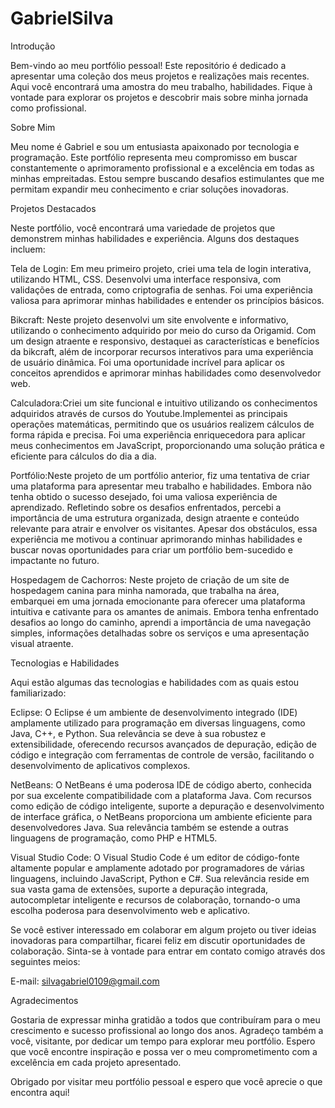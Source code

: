 # GabrielSilva
Introdução

Bem-vindo ao meu portfólio pessoal! Este repositório é dedicado a apresentar uma coleção dos meus projetos e realizações mais recentes. Aqui você encontrará uma amostra do meu trabalho, habilidades. Fique à vontade para explorar os projetos e descobrir mais sobre minha jornada como profissional.

Sobre Mim

Meu nome é Gabriel e sou um entusiasta apaixonado por tecnologia e programação. Este portfólio representa meu compromisso em buscar constantemente o aprimoramento profissional e a excelência em todas as minhas empreitadas. Estou sempre buscando desafios estimulantes que me permitam expandir meu conhecimento e criar soluções inovadoras.

Projetos Destacados

Neste portfólio, você encontrará uma variedade de projetos que demonstrem minhas habilidades e experiência. Alguns dos destaques incluem:

Tela de Login: Em meu primeiro projeto, criei uma tela de login interativa, utilizando HTML, CSS. Desenvolvi uma interface responsiva, com validações de entrada, como criptografia de senhas. Foi uma experiência valiosa para aprimorar minhas habilidades e entender os princípios básicos.

Bikcraft: Neste projeto  desenvolvi um site envolvente e informativo, utilizando o conhecimento adquirido por meio do curso da Origamid. Com um design atraente e responsivo, destaquei as características e benefícios da bikcraft, além de incorporar recursos interativos para uma experiência de usuário dinâmica. Foi uma oportunidade incrível para aplicar os conceitos aprendidos e aprimorar minhas habilidades como desenvolvedor web.

Calculadora:Criei um site funcional e intuitivo utilizando os conhecimentos adquiridos através de cursos do Youtube.Implementei as principais operações matemáticas, permitindo que os usuários realizem cálculos de forma rápida e precisa. Foi uma experiência enriquecedora para aplicar meus conhecimentos em JavaScript, proporcionando uma solução prática e eficiente para cálculos do dia a dia.

Portfólio:Neste projeto de um portfólio anterior, fiz uma tentativa de criar uma plataforma para apresentar meu trabalho e habilidades. Embora não tenha obtido o sucesso desejado, foi uma valiosa experiência de aprendizado. Refletindo sobre os desafios enfrentados, percebi a importância de uma estrutura organizada, design atraente e conteúdo relevante para atrair e envolver os visitantes. Apesar dos obstáculos, essa experiência me motivou a continuar aprimorando minhas habilidades e buscar novas oportunidades para criar um portfólio bem-sucedido e impactante no futuro.

Hospedagem de Cachorros: Neste projeto de criação de um site de hospedagem canina para minha namorada, que trabalha na área, embarquei em uma jornada emocionante para oferecer uma plataforma intuitiva e cativante para os amantes de animais. Embora tenha enfrentado desafios ao longo do caminho, aprendi a importância de uma navegação simples, informações detalhadas sobre os serviços e uma apresentação visual atraente.

Tecnologias e Habilidades

Aqui estão algumas das tecnologias e habilidades com as quais estou familiarizado:

Eclipse: O Eclipse é um ambiente de desenvolvimento integrado (IDE) amplamente utilizado para programação em diversas linguagens, como Java, C++, e Python. Sua relevância se deve à sua robustez e extensibilidade, oferecendo recursos avançados de depuração, edição de código e integração com ferramentas de controle de versão, facilitando o desenvolvimento de aplicativos complexos.

NetBeans: O NetBeans é uma poderosa IDE de código aberto, conhecida por sua excelente compatibilidade com a plataforma Java. Com recursos como edição de código inteligente, suporte a depuração e desenvolvimento de interface gráfica, o NetBeans proporciona um ambiente eficiente para desenvolvedores Java. Sua relevância também se estende a outras linguagens de programação, como PHP e HTML5.

Visual Studio Code: O Visual Studio Code é um editor de código-fonte altamente popular e amplamente adotado por programadores de várias linguagens, incluindo JavaScript, Python e C#. Sua relevância reside em sua vasta gama de extensões, suporte a depuração integrada, autocompletar inteligente e recursos de colaboração, tornando-o uma escolha poderosa para desenvolvimento web e aplicativo.

Se você estiver interessado em colaborar em algum projeto ou tiver ideias inovadoras para compartilhar, ficarei feliz em discutir oportunidades de colaboração. Sinta-se à vontade para entrar em contato comigo através dos seguintes meios:

E-mail: silvagabriel0109@gmail.com


Agradecimentos

Gostaria de expressar minha gratidão a todos que contribuíram para o meu crescimento e sucesso profissional ao longo dos anos. Agradeço também a você, visitante, por dedicar um tempo para explorar meu portfólio. Espero que você encontre inspiração e possa ver o meu comprometimento com a excelência em cada projeto apresentado.


Obrigado por visitar meu portfólio pessoal e espero que você aprecie o que encontra aqui!
